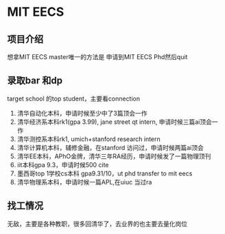 # MIT EECS

## 项目介绍
想拿MIT EECS master唯一的方法是 申请到MIT EECS Phd然后quit

## 录取bar 和dp
target school 的top student，主要看connection

1. 清华自动化本科，申请时候至少中了3篇顶会一作
2. 清华经济系本科rk1(gpa 3.99), jane street qt intern, 申请时候三篇ai顶会一作
3. 清华测控系本科rk1, umich+stanford research intern
4. 清华计算机本科，辅修金融，在stanford 访问过，申请时候两篇ai顶会
5. 清华EE本科，APhO金牌，清华三年RA经历，申请时候发了一篇物理顶刊
6. iit本科gpa 9.3，申请时候500 cite
7. 墨西哥top 1学校cs本科 gpa9.31/10，ut phd transfer to mit eecs
8. 清华物理系本科，申请时候一篇APL,在uiuc 当过ra



## 找工情况
无敌，主要是各种教职，很多回清华了，去业界的也主要去量化岗位

